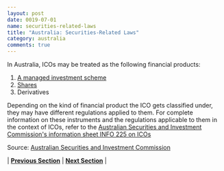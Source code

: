```yaml
---
layout: post
date: 0019-07-01
name: securities-related-laws
title: "Australia: Securities-Related Laws"
category: australia
comments: true
---
```


In Australia, ICOs may be treated as the following financial products:

1. [A managed investment scheme](http://asic.gov.au/regulatory-resources/funds-management/#mis)
2. [Shares](http://asic.gov.au/for-business/running-a-company/shares/)
3. Derivatives

Depending on the kind of financial product the ICO gets classified under, they may have different regulations applied to them.
For complete information on these instruments and the regulations applicable to them in the context of ICOs, refer to the [Australian Securities and Investment Commission's information sheet INFO 225 on ICOs](http://asic.gov.au/regulatory-resources/digital-transformation/initial-coin-offerings-and-crypto-currency/#when) 

Source: [Australian Securities and Investment Commission](http://asic.gov.au/regulatory-resources/digital-transformation/initial-coin-offerings-and-crypto-currency/#when) 

| **[Previous Section](https://neo-project.github.io/global-blockchain-compliance-hub//australia/australia-laws-token-sales.html)** | **[Next Section](https://neo-project.github.io/global-blockchain-compliance-hub//australia/australia-privacy-and-data-protection.html)** |
